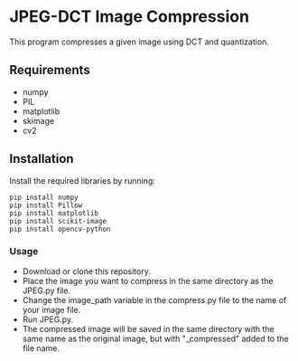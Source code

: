 # JPEG-DCT Image Compression


This program compresses a given image using DCT and quantization.


## Requirements

* numpy
* PIL
* matplotlib
* skimage
* cv2

## Installation

Install the required libraries by running:

```
pip install numpy
pip install Pillow
pip install matplotlib
pip install scikit-image
pip install opencv-python
```
### Usage

* Download or clone this repository.
* Place the image you want to compress in the same directory as the JPEG.py file.
* Change the image_path variable in the compress.py file to the name of your image file.
* Run JPEG.py.
* The compressed image will be saved in the same directory with the same name as the original image, but with "_compressed" added to the file name.

